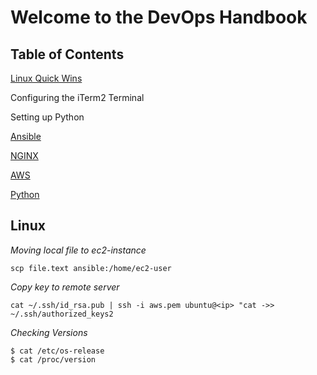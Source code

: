 # Welcome to the DevOps Handbook

## Table of Contents
[Linux Quick Wins](#Linux)

Configuring the iTerm2 Terminal

Setting up Python

[Ansible](/Ansible.md)

[NGINX](/NGINX.md)

[AWS](/AWS.md)

[Python](/Python.md)

## Linux

*Moving local file to ec2-instance*
```
scp file.text ansible:/home/ec2-user
```
*Copy key to remote server*
```
cat ~/.ssh/id_rsa.pub | ssh -i aws.pem ubuntu@<ip> "cat ->> ~/.ssh/authorized_keys2
```
*Checking Versions*
```
$ cat /etc/os-release
$ cat /proc/version
```